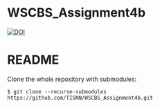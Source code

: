 # WSCBS_Assignment4b

[![DOI](https://zenodo.org/badge/493618913.svg)](https://zenodo.org/badge/latestdoi/493618913)

README
=======

Clone the whole repository with submodules:

    $ git clone --recurse-submodules https://github.com/TISNN/WSCBS_Assignment4b.git
    
